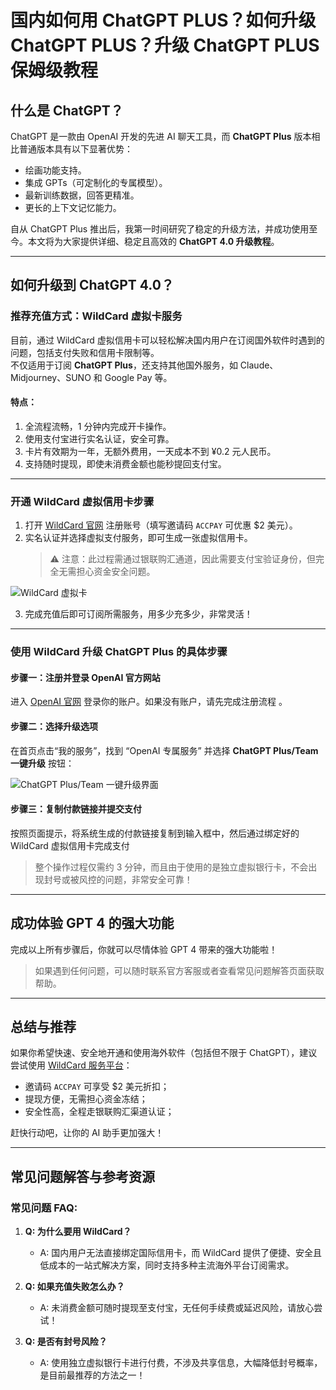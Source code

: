 # 国内如何用 ChatGPT PLUS？如何升级 ChatGPT PLUS？升级 ChatGPT PLUS 保姆级教程

## 什么是 ChatGPT？

ChatGPT 是一款由 OpenAI 开发的先进 AI 聊天工具，而 **ChatGPT Plus** 版本相比普通版本具有以下显著优势：
- 绘画功能支持。
- 集成 GPTs（可定制化的专属模型）。
- 最新训练数据，回答更精准。
- 更长的上下文记忆能力。

自从 ChatGPT Plus 推出后，我第一时间研究了稳定的升级方法，并成功使用至今。本文将为大家提供详细、稳定且高效的 **ChatGPT 4.0 升级教程**。

---

## 如何升级到 ChatGPT 4.0？

### 推荐充值方式：WildCard 虚拟卡服务

目前，通过 WildCard 虚拟信用卡可以轻松解决国内用户在订阅国外软件时遇到的问题，包括支付失败和信用卡限制等。  
不仅适用于订阅 **ChatGPT Plus**，还支持其他国外服务，如 Claude、Midjourney、SUNO 和 Google Pay 等。

#### 特点：
1. 全流程流畅，1 分钟内完成开卡操作。
2. 使用支付宝进行实名认证，安全可靠。
3. 卡片有效期为一年，无额外费用，一天成本不到 ¥0.2 元人民币。
4. 支持随时提现，即使未消费金额也能秒提回支付宝。

---

### 开通 WildCard 虚拟信用卡步骤

1. 打开 [WildCard 官网](https://bit.ly/bewildcard) 注册账号（填写邀请码 `ACCPAY` 可优惠 $2 美元）。
2. 实名认证并选择虚拟支付服务，即可生成一张虚拟信用卡。  
   > ⚠️ 注意：此过程需通过银联购汇通道，因此需要支付宝验证身份，但完全无需担心资金安全问题。

![WildCard 虚拟卡](https://github.com/user-attachments/assets/131c5644-1f99-4fc1-8091-fccd76ae6ee5)

3. 完成充值后即可订阅所需服务，用多少充多少，非常灵活！

---

### 使用 WildCard 升级 ChatGPT Plus 的具体步骤

#### 步骤一：注册并登录 OpenAI 官方网站
进入 [OpenAI 官网](https://chat.openai.com/) 登录你的账户。如果没有账户，请先完成注册流程 。

#### 步骤二：选择升级选项
在首页点击“我的服务”，找到 “OpenAI 专属服务” 并选择 **ChatGPT Plus/Team 一键升级** 按钮：

![ChatGPT Plus/Team 一键升级界面](https://github.com/user-attachments/assets/ff6d60e5-1471-4988-b6bf-75a63e91464b)

#### 步骤三：复制付款链接并提交支付
按照页面提示，将系统生成的付款链接复制到输入框中，然后通过绑定好的 WildCard 虚拟信用卡完成支付

> 整个操作过程仅需约 3 分钟，而且由于使用的是独立虚拟银行卡，不会出现封号或被风控的问题，非常安全可靠！

---

## 成功体验 GPT 4 的强大功能

完成以上所有步骤后，你就可以尽情体验 GPT 4 带来的强大功能啦！


> 如果遇到任何问题，可以随时联系官方客服或者查看常见问题解答页面获取帮助。

---

## 总结与推荐

如果你希望快速、安全地开通和使用海外软件（包括但不限于 ChatGPT），建议尝试使用 [WildCard 服务平台](https://bit.ly/bewildcard)：
- 邀请码 `ACCPAY` 可享受 $2 美元折扣；
- 提现方便，无需担心资金冻结；
- 安全性高，全程走银联购汇渠道认证；

赶快行动吧，让你的 AI 助手更加强大！

---

## 常见问题解答与参考资源

### 常见问题 FAQ:
1. **Q: 为什么要用 WildCard？**
   - A: 国内用户无法直接绑定国际信用卡，而 WildCard 提供了便捷、安全且低成本的一站式解决方案，同时支持多种主流海外平台订阅需求。

2. **Q: 如果充值失败怎么办？**
   - A: 未消费金额可随时提现至支付宝，无任何手续费或延迟风险，请放心尝试！

3. **Q: 是否有封号风险？**
   - A: 使用独立虚拟银行卡进行付费，不涉及共享信息，大幅降低封号概率，是目前最推荐的方法之一！

